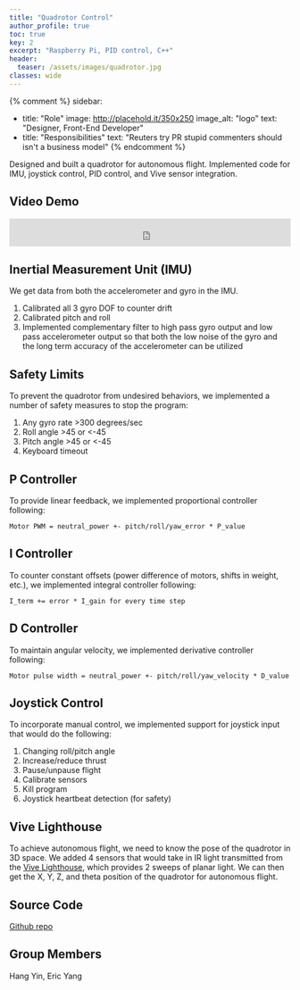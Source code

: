 ```yaml
---
title: "Quadrotor Control"
author_profile: true
toc: true
key: 2
excerpt: "Raspberry Pi, PID control, C++"
header:
  teaser: /assets/images/quadrotor.jpg
classes: wide
---
```


{% comment %} 
sidebar:
  - title: "Role"
    image: http://placehold.it/350x250
    image_alt: "logo"
    text: "Designer, Front-End Developer"
  - title: "Responsibilities"
    text: "Reuters try PR stupid commenters should isn't a business model"
{% endcomment %} 

Designed and built a quadrotor for autonomous flight. Implemented code for IMU, joystick control, PID control, and Vive sensor integration. 

## Video Demo
<iframe
    width="100%"
    height="50px"
    src="https://www.youtube.com/embed/4o0iD1JMODs"
    frameborder="0"
    allow="autoplay; encrypted-media"
    allowfullscreen
>
</iframe>

## Inertial Measurement Unit (IMU)
We get data from both the accelerometer and gyro in the IMU. 
1. Calibrated all 3 gyro DOF to counter drift
2. Calibrated pitch and roll
3. Implemented complementary filter to high pass gyro output and low pass accelerometer output so that both the low noise of the gyro and the long term accuracy of the accelerometer can be utilized

## Safety Limits
To prevent the quadrotor from undesired behaviors, we implemented a number of safety measures to stop the program:
1. Any gyro rate >300 degrees/sec
2. Roll angle >45 or <-45
3. Pitch angle >45 or <-45
4. Keyboard timeout

## P Controller
To provide linear feedback, we implemented proportional controller following: 

`Motor PWM = neutral_power +- pitch/roll/yaw_error * P_value`

## I Controller
To counter constant offsets (power difference of motors, shifts in weight, etc.), we implemented integral controller following: 

`I_term += error * I_gain for every time step`

## D Controller
To maintain angular velocity, we implemented derivative controller following: 

`Motor pulse width = neutral_power +- pitch/roll/yaw_velocity * D_value`

## Joystick Control
To incorporate manual control, we implemented support for joystick input that would do the following:
1. Changing roll/pitch angle
2. Increase/reduce thrust
3. Pause/unpause flight
4. Calibrate sensors
5. Kill program
6. Joystick heartbeat detection (for safety)

## Vive Lighthouse
To achieve autonomous flight, we need to know the pose of the quadrotor in 3D space. We added 4 sensors that would take in IR light transmitted from the [Vive Lighthouse](https://www.vive.com/us/accessory/base-station/), which provides 2 sweeps of planar light. We can then get the X, Y, Z, and theta position of the quadrotor for autonomous flight. 

## Source Code
[Github repo](https://github.com/EricYYang2022/CS410-Quad04)

## Group Members
Hang Yin, Eric Yang